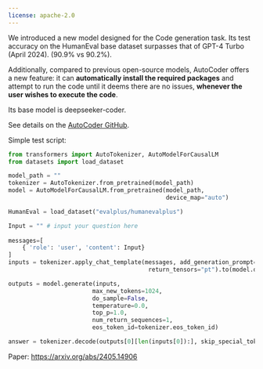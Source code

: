 ```yaml
---
license: apache-2.0
---
```


We introduced a new model designed for the Code generation task. Its test accuracy on the HumanEval base dataset surpasses that of GPT-4 Turbo (April 2024). (90.9% vs 90.2%).

Additionally, compared to previous open-source models, AutoCoder offers a new feature: it can **automatically install the required packages** and attempt to run the code until it deems there are no issues, **whenever the user wishes to execute the code**.

Its base model is deepseeker-coder.

See details on the [AutoCoder GitHub](https://github.com/bin123apple/AutoCoder).

Simple test script:

```python
from transformers import AutoTokenizer, AutoModelForCausalLM
from datasets import load_dataset

model_path = ""
tokenizer = AutoTokenizer.from_pretrained(model_path)
model = AutoModelForCausalLM.from_pretrained(model_path, 
                                             device_map="auto")

HumanEval = load_dataset("evalplus/humanevalplus")

Input = "" # input your question here
 
messages=[
    { 'role': 'user', 'content': Input}
]
inputs = tokenizer.apply_chat_template(messages, add_generation_prompt=True, 
                                        return_tensors="pt").to(model.device)

outputs = model.generate(inputs, 
                        max_new_tokens=1024, 
                        do_sample=False, 
                        temperature=0.0,
                        top_p=1.0, 
                        num_return_sequences=1, 
                        eos_token_id=tokenizer.eos_token_id)

answer = tokenizer.decode(outputs[0][len(inputs[0]):], skip_special_tokens=True)
```

Paper: https://arxiv.org/abs/2405.14906